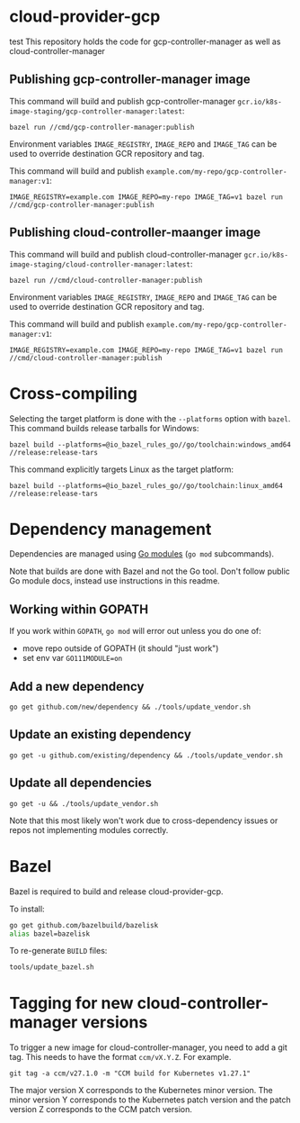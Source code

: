 # cloud-provider-gcp
test
This repository holds the code for gcp-controller-manager as well as cloud-controller-manager

## Publishing gcp-controller-manager image

This command will build and publish gcp-controller-manager
`gcr.io/k8s-image-staging/gcp-controller-manager:latest`:

```
bazel run //cmd/gcp-controller-manager:publish
```

Environment variables `IMAGE_REGISTRY`, `IMAGE_REPO` and `IMAGE_TAG` can be
used to override destination GCR repository and tag.

This command will build and publish
`example.com/my-repo/gcp-controller-manager:v1`:


```
IMAGE_REGISTRY=example.com IMAGE_REPO=my-repo IMAGE_TAG=v1 bazel run //cmd/gcp-controller-manager:publish
```

## Publishing cloud-controller-maanger image

This command will build and publish cloud-controller-manager
`gcr.io/k8s-image-staging/cloud-controller-manager:latest`:

```
bazel run //cmd/cloud-controller-manager:publish
```

Environment variables `IMAGE_REGISTRY`, `IMAGE_REPO` and `IMAGE_TAG` can be
used to override destination GCR repository and tag.

This command will build and publish
`example.com/my-repo/gcp-controller-manager:v1`:


```
IMAGE_REGISTRY=example.com IMAGE_REPO=my-repo IMAGE_TAG=v1 bazel run //cmd/cloud-controller-manager:publish
```

# Cross-compiling

Selecting the target platform is done with the `--platforms` option with `bazel`.
This command builds release tarballs for Windows:

```
bazel build --platforms=@io_bazel_rules_go//go/toolchain:windows_amd64 //release:release-tars
```

This command explicitly targets Linux as the target platform:

```
bazel build --platforms=@io_bazel_rules_go//go/toolchain:linux_amd64 //release:release-tars
```


# Dependency management

Dependencies are managed using [Go modules](https://github.com/golang/go/wiki/Modules) (`go mod` subcommands).

Note that builds are done with Bazel and not the Go tool. Don't follow public
Go module docs, instead use instructions in this readme.

## Working within GOPATH

If you work within `GOPATH`, `go mod` will error out unless you do one of:

- move repo outside of GOPATH (it should "just work")
- set env var `GO111MODULE=on`

## Add a new dependency

```
go get github.com/new/dependency && ./tools/update_vendor.sh
```

## Update an existing dependency

```
go get -u github.com/existing/dependency && ./tools/update_vendor.sh
```

## Update all dependencies

```
go get -u && ./tools/update_vendor.sh
```

Note that this most likely won't work due to cross-dependency issues or repos
not implementing modules correctly.

# Bazel

Bazel is required to build and release cloud-provider-gcp.

To install:

```sh
go get github.com/bazelbuild/bazelisk
alias bazel=bazelisk
```

To re-generate `BUILD` files:

```sh
tools/update_bazel.sh
```

# Tagging for new cloud-controller-manager versions

To trigger a new image for cloud-controller-manager, you need to add a git tag.
This needs to have the format `ccm/vX.Y.Z`. For example.

```
git tag -a ccm/v27.1.0 -m "CCM build for Kubernetes v1.27.1"
```

The major version X corresponds to the Kubernetes minor version. The minor
version Y corresponds to the Kubernetes patch version and the patch version Z
corresponds to the CCM patch version.
